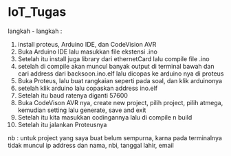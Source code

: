 # IoT_Tugas
langkah - langkah :
1. install proteus, Arduino IDE, dan CodeVision AVR
2. Buka Arduino IDE lalu masukkan file ekstensi .ino
3. Setelah itu install juga library dari ethernetCard lalu compile file .ino
4. setelah di compile akan muncul banyak output di terminal bawah dan cari address dari backsoon.ino.elf lalu dicopas ke arduino nya di proteus
5. Buka Proteus, lalu buat rangkaian seperti pada soal, dan klik arduinonya
6. setelah klik arduino lalu copaskan address ino.elf
7. Setelah itu baud ratenya diganti 57600
8. Buka CodeVison AVR nya, create new project, pilih project, pilih atmega, kemudian setting lalu generate, save and exit
9. Setelah itu kita masukkan codingannya lalu di compile n build
10. Setelah itu jalankan Proteusnya

nb : untuk project yang saya buat belum sempurna, karna pada terminalnya tidak muncul ip address dan nama, nbi, tanggal lahir, email
